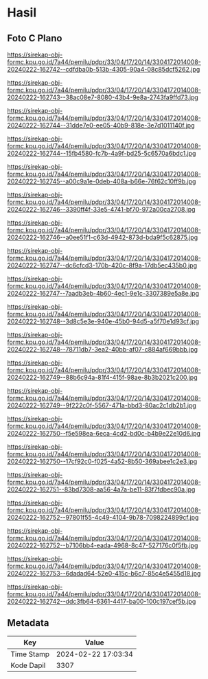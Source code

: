 # Hasil

## Foto C Plano

https://sirekap-obj-formc.kpu.go.id/7a44/pemilu/pdpr/33/04/17/20/14/3304172014008-20240222-162742--cdfdba0b-513b-4305-90a4-08c85dcf5262.jpg

https://sirekap-obj-formc.kpu.go.id/7a44/pemilu/pdpr/33/04/17/20/14/3304172014008-20240222-162743--38ac08e7-8080-43b4-9e8a-2743fa9ffd73.jpg

https://sirekap-obj-formc.kpu.go.id/7a44/pemilu/pdpr/33/04/17/20/14/3304172014008-20240222-162744--31dde7e0-ee05-40b9-818e-3e7d1011140f.jpg

https://sirekap-obj-formc.kpu.go.id/7a44/pemilu/pdpr/33/04/17/20/14/3304172014008-20240222-162744--15fb4580-fc7b-4a9f-bd25-5c6570a6bdc1.jpg

https://sirekap-obj-formc.kpu.go.id/7a44/pemilu/pdpr/33/04/17/20/14/3304172014008-20240222-162745--a00c9a1e-0deb-408a-b66e-76f62c10ff9b.jpg

https://sirekap-obj-formc.kpu.go.id/7a44/pemilu/pdpr/33/04/17/20/14/3304172014008-20240222-162746--3390ff4f-33e5-4741-bf70-972a00ca2708.jpg

https://sirekap-obj-formc.kpu.go.id/7a44/pemilu/pdpr/33/04/17/20/14/3304172014008-20240222-162746--a0ee51f1-c63d-4942-873d-bda9f5c62875.jpg

https://sirekap-obj-formc.kpu.go.id/7a44/pemilu/pdpr/33/04/17/20/14/3304172014008-20240222-162747--dc6cfcd3-170b-420c-8f9a-17db5ec435b0.jpg

https://sirekap-obj-formc.kpu.go.id/7a44/pemilu/pdpr/33/04/17/20/14/3304172014008-20240222-162747--7aadb3eb-4b60-4ec1-9e1c-3307389e5a8e.jpg

https://sirekap-obj-formc.kpu.go.id/7a44/pemilu/pdpr/33/04/17/20/14/3304172014008-20240222-162748--3d8c5e3e-940e-45b0-94d5-a5f70e1d93cf.jpg

https://sirekap-obj-formc.kpu.go.id/7a44/pemilu/pdpr/33/04/17/20/14/3304172014008-20240222-162748--78711db7-3ea2-40bb-af07-c884af669bbb.jpg

https://sirekap-obj-formc.kpu.go.id/7a44/pemilu/pdpr/33/04/17/20/14/3304172014008-20240222-162749--88b6c94a-81f4-415f-98ae-8b3b2021c200.jpg

https://sirekap-obj-formc.kpu.go.id/7a44/pemilu/pdpr/33/04/17/20/14/3304172014008-20240222-162749--9f222c0f-5567-471a-bbd3-80ac2c1db2b1.jpg

https://sirekap-obj-formc.kpu.go.id/7a44/pemilu/pdpr/33/04/17/20/14/3304172014008-20240222-162750--f5e598ea-6eca-4cd2-bd0c-b4b9e22e10d6.jpg

https://sirekap-obj-formc.kpu.go.id/7a44/pemilu/pdpr/33/04/17/20/14/3304172014008-20240222-162750--17cf92c0-f025-4a52-8b50-369abee1c2e3.jpg

https://sirekap-obj-formc.kpu.go.id/7a44/pemilu/pdpr/33/04/17/20/14/3304172014008-20240222-162751--83bd7308-aa56-4a7a-be11-83f7fdbec90a.jpg

https://sirekap-obj-formc.kpu.go.id/7a44/pemilu/pdpr/33/04/17/20/14/3304172014008-20240222-162752--97801f55-4c49-4104-9b78-7098224899cf.jpg

https://sirekap-obj-formc.kpu.go.id/7a44/pemilu/pdpr/33/04/17/20/14/3304172014008-20240222-162752--b7106bb4-eada-4968-8c47-527176c0f5fb.jpg

https://sirekap-obj-formc.kpu.go.id/7a44/pemilu/pdpr/33/04/17/20/14/3304172014008-20240222-162753--6dadad64-52e0-415c-b6c7-85c4e5455d18.jpg

https://sirekap-obj-formc.kpu.go.id/7a44/pemilu/pdpr/33/04/17/20/14/3304172014008-20240222-162742--ddc3fb64-6361-4417-ba00-100c197cef5b.jpg


## Metadata

| Key        | Value               |
| ---------- | ------------------- |
| Time Stamp | 2024-02-22 17:03:34 |
| Kode Dapil | 3307                |




